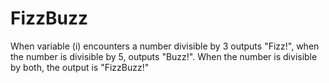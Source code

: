 # FizzBuzz
When variable (i) encounters a number divisible by 3 outputs "Fizz!", when the number is divisible by 5, outputs "Buzz!". When the number is divisible by both, the output is "FizzBuzz!"
